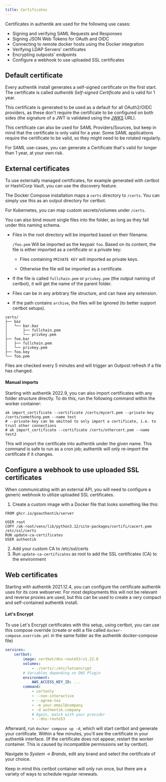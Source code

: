 ```yaml
---
title: Certificates
---
```


Certificates in authentik are used for the following use cases:

-   Signing and verifying SAML Requests and Responses
-   Signing JSON Web Tokens for OAuth and OIDC
-   Connecting to remote docker hosts using the Docker integration
-   Verifying LDAP Servers' certificates
-   Encrypting outposts' endpoints
-   Configure a webhook to use uploaded SSL certificates

## Default certificate

Every authentik install generates a self-signed certificate on the first start. The certificate is called _authentik Self-signed Certificate_ and is valid for 1 year.

This certificate is generated to be used as a default for all OAuth2/OIDC providers, as these don't require the certificate to be configured on both sides (the signature of a JWT is validated using the [JWKS](https://auth0.com/docs/security/tokens/json-web-tokens/json-web-key-sets) URL).

This certificate can also be used for SAML Providers/Sources, but keep in mind that the certificate is only valid for a year. Some SAML applications require the certificate to be valid, so they might need to be rotated regularly.

For SAML use-cases, you can generate a Certificate that's valid for longer than 1 year, at your own risk.

## External certificates

To use externally managed certificates, for example generated with certbot or HashiCorp Vault, you can use the discovery feature.

The Docker Compose installation maps a `certs` directory to `/certs`. You can simply use this as an output directory for certbot.

For Kubernetes, you can map custom secrets/volumes under `/certs`.

You can also bind mount single files into the folder, as long as they fall under this naming schema.

-   Files in the root directory will be imported based on their filename.

    `/foo.pem` Will be imported as the keypair `foo`. Based on its content, the file is either imported as a certificate or a private key:

    -   Files containing `PRIVATE KEY` will imported as private keys.

    -   Otherwise the file will be imported as a certificate.

-   If the file is called `fullchain.pem` or `privkey.pem` (the output naming of certbot), it will get the name of the parent folder.
-   Files can be in any arbitrary file structure, and can have any extension.
-   If the path contains `archive`, the files will be ignored (to better support certbot setups).

```shell
certs/
├── baz
│   └── bar.baz
│       ├── fullchain.pem
│       └── privkey.pem
├── foo.bar
│   ├── fullchain.pem
│   └── privkey.pem
├── foo.key
└── foo.pem
```

Files are checked every 5 minutes and will trigger an Outpost refresh if a file has changed.

#### Manual imports

Starting with authentik 2022.9, you can also import certificates with any folder structure directly. To do this, run the following command within the worker container:

```shell
ak import_certificate --certificate /certs/mycert.pem --private-key /certs/something.pem --name test
# --private-key can be omitted to only import a certificate, i.e. to trust other connections
# ak import_certificate --certificate /certs/othercert.pem --name test2
```

This will import the certificate into authentik under the given name. This command is safe to run as a cron job; authentik will only re-import the certificate if it changes.

## Configure a webhook to use uploaded SSL certificates

When communicating with an external API, you will need to configure a generic webhook to utilize uploaded SSL certificates.

1. Create a custom image with a Docker file that looks something like this:

```
FROM ghcr.io/goauthentik/server

USER root
COPY /ak-root/venv/lib/python3.12/site-packages/certifi/cacert.pem /etc/ssl/certs
RUN update-ca-certificates
USER authentik
```

2. Add your custom CA to /etc/ssl/certs
3. Run `update-ca-certificates` as root to add the SSL certificates (CA) to the environment

## Web certificates

Starting with authentik 2021.12.4, you can configure the certificate authentik uses for its core webserver. For most deployments this will not be relevant and reverse proxies are used, but this can be used to create a very compact and self-contained authentik install.

#### Let's Encrypt

To use Let's Encrypt certificates with this setup, using certbot, you can use this compose override (create or edit a file called `docker-compose.override.yml` in the same folder as the authentik docker-compose file)

```yaml
services:
    certbot:
        image: certbot/dns-route53:v1.22.0
        volumes:
            - ./certs/:/etc/letsencrypt
        # Variables depending on DNS Plugin
        environment:
            AWS_ACCESS_KEY_ID: ...
        command:
            - certonly
            - --non-interactive
            - --agree-tos
            - -m your.email@company
            - -d authentik.company
            # Again, match with your provider
            - --dns-route53
```

Afterward, run `docker compose up -d`, which will start certbot and generate your certificate. Within a few minutes, you'll see the certificate in your authentik interface. (If the certificate does not appear, restart the worker container. This is caused by incompatible permissions set by certbot).

Navigate to _System -> Brands_, edit any brand and select the certificate of your choice.

Keep in mind this certbot container will only run once, but there are a variety of ways to schedule regular renewals.
